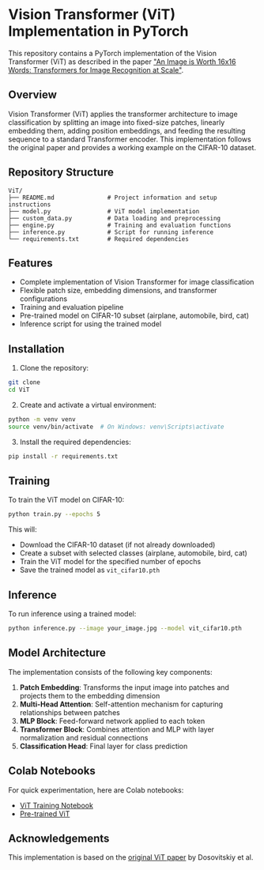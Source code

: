 # Vision Transformer (ViT) Implementation in PyTorch

This repository contains a PyTorch implementation of the Vision Transformer (ViT) as described in the paper ["An Image is Worth 16x16 Words: Transformers for Image Recognition at Scale"](https://arxiv.org/abs/2010.11929).

## Overview

Vision Transformer (ViT) applies the transformer architecture to image classification by splitting an image into fixed-size patches, linearly embedding them, adding position embeddings, and feeding the resulting sequence to a standard Transformer encoder. This implementation follows the original paper and provides a working example on the CIFAR-10 dataset.

## Repository Structure

```
ViT/
├── README.md               # Project information and setup instructions
├── model.py                # ViT model implementation
├── custom_data.py          # Data loading and preprocessing
├── engine.py               # Training and evaluation functions
├── inference.py            # Script for running inference
└── requirements.txt        # Required dependencies
```

## Features

- Complete implementation of Vision Transformer for image classification
- Flexible patch size, embedding dimensions, and transformer configurations
- Training and evaluation pipeline
- Pre-trained model on CIFAR-10 subset (airplane, automobile, bird, cat)
- Inference script for using the trained model

## Installation

1. Clone the repository:
```bash
git clone 
cd ViT
```

2. Create and activate a virtual environment:
```bash
python -m venv venv
source venv/bin/activate  # On Windows: venv\Scripts\activate
```

3. Install the required dependencies:
```bash
pip install -r requirements.txt
```

## Training

To train the ViT model on CIFAR-10:

```bash
python train.py --epochs 5
```

This will:
- Download the CIFAR-10 dataset (if not already downloaded)
- Create a subset with selected classes (airplane, automobile, bird, cat)
- Train the ViT model for the specified number of epochs
- Save the trained model as `vit_cifar10.pth`

## Inference

To run inference using a trained model:

```bash
python inference.py --image your_image.jpg --model vit_cifar10.pth
```

## Model Architecture

The implementation consists of the following key components:

1. **Patch Embedding**: Transforms the input image into patches and projects them to the embedding dimension
2. **Multi-Head Attention**: Self-attention mechanism for capturing relationships between patches
3. **MLP Block**: Feed-forward network applied to each token
4. **Transformer Block**: Combines attention and MLP with layer normalization and residual connections
5. **Classification Head**: Final layer for class prediction

## Colab Notebooks

For quick experimentation, here are Colab notebooks:
- [ViT Training Notebook](https://colab.research.google.com/drive/1dh-eKLrHXK3dWgeuscx-ZSATpCKQeCQ2?usp=sharing)
- [Pre-trained ViT](https://colab.research.google.com/drive/1A3q1R9P8IOF--qtULgrq2u94k3hlxVd1?usp=sharing)


## Acknowledgements

This implementation is based on the [original ViT paper](https://arxiv.org/abs/2010.11929) by Dosovitskiy et al.
